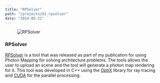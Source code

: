 ```yaml
---
title: "RPSolver"
path: "/projects/03_rpsolver"
date: "2024-05-21"
---
```


<figure style="{ background-color: #655858; }">
  <img src="/projects/rpsolver.jpg" alt="RPSolver">
</figure>

### RPSolver

[RPSolver](https://github.com/igui/rpsolver) is a tool that was released as part of my publication for using
Photon Mapping for solving architecture problems. The tools allows the user
to upload an scene and the tool will generate a photon map rendering for it.
This tool was developed in C++ using the [OptiX](https://developer.nvidia.com/rtx/ray-tracing/optix) library for ray tracing and [CUDA](https://developer.nvidia.com/cuda-zone) for the parallel processing.
